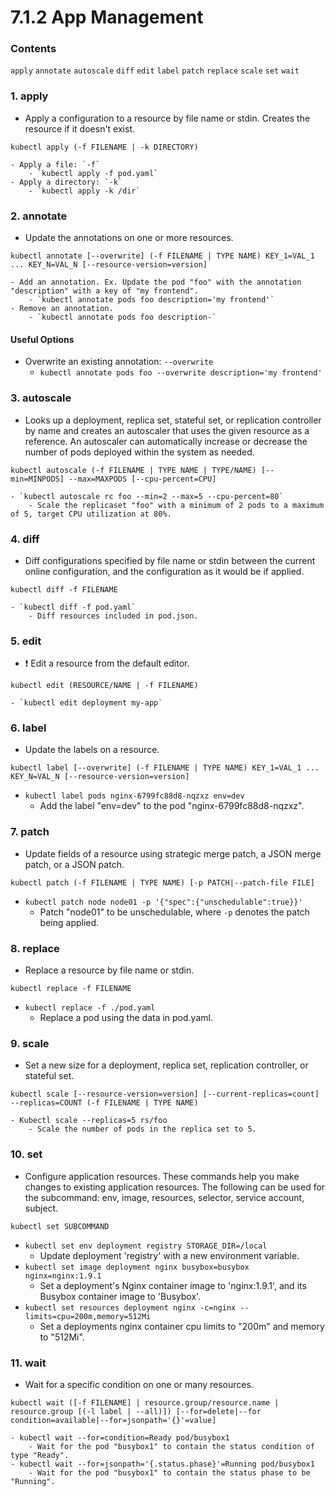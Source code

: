# 7.1.2 App Management

### Contents
`apply` `annotate` `autoscale` `diff` `edit` `label` `patch` `replace` `scale` `set` `wait`

### 1. apply
- Apply a configuration to a resource by file name or stdin. Creates the resource if it doesn't exist.
```
kubectl apply (-f FILENAME | -k DIRECTORY)
```
    - Apply a file: `-f`
        - `kubectl apply -f pod.yaml`
    - Apply a directory: `-k`
        - `kubectl apply -k /dir`

### 2. annotate
- Update the annotations on one or more resources.
```
kubectl annotate [--overwrite] (-f FILENAME | TYPE NAME) KEY_1=VAL_1 ... KEY_N=VAL_N [--resource-version=version]
```
    - Add an annotation. Ex. Update the pod "foo" with the annotation "description" with a key of "my frontend".
        - `kubectl annotate pods foo description='my frontend'`
    - Remove an annotation.
        - `kubectl annotate pods foo description-`

#### Useful Options
- Overwrite an existing annotation: `--overwrite`
    - `kubectl annotate pods foo --overwrite description='my frontend'`

### 3. autoscale
- Looks up a deployment, replica set, stateful set, or replication controller by name and creates an autoscaler that uses the given resource as a reference. An autoscaler can automatically increase or decrease the number of pods deployed within the system as needed.
```
kubectl autoscale (-f FILENAME | TYPE NAME | TYPE/NAME) [--min=MINPODS] --max=MAXPODS [--cpu-percent=CPU]
```
    - `kubectl autoscale rc foo --min=2 --max=5 --cpu-percent=80`
        - Scale the replicaset "foo" with a minimum of 2 pods to a maximum of 5, target CPU utilization at 80%.

### 4. diff
- Diff configurations specified by file name or stdin between the current online configuration, and the configuration as it would be if applied.
```
kubectl diff -f FILENAME
```
    - `kubectl diff -f pod.yaml`
        - Diff resources included in pod.json.

### 5. edit
- ❗️ Edit a resource from the default editor.
```
kubectl edit (RESOURCE/NAME | -f FILENAME)
```
    - `kubectl edit deployment my-app` 

### 6. label
- Update the labels on a resource.
```
kubectl label [--overwrite] (-f FILENAME | TYPE NAME) KEY_1=VAL_1 ... KEY_N=VAL_N [--resource-version=version]
```
- `kubectl label pods nginx-6799fc88d8-nqzxz env=dev`
    - Add the label "env=dev" to the pod "nginx-6799fc88d8-nqzxz".

### 7. patch
- Update fields of a resource using strategic merge patch, a JSON merge patch, or a JSON patch.
```
kubectl patch (-f FILENAME | TYPE NAME) [-p PATCH|--patch-file FILE]
```
- `kubectl patch node node01 -p '{"spec":{"unschedulable":true}}'`
    - Patch "node01" to be unschedulable, where `-p` denotes the patch being applied. 

### 8. replace
- Replace a resource by file name or stdin.
```
kubectl replace -f FILENAME
```
- `kubectl replace -f ./pod.yaml`
    - Replace a pod using the data in pod.yaml. 

### 9. scale
- Set a new size for a deployment, replica set, replication controller, or stateful set.
```
kubectl scale [--resource-version=version] [--current-replicas=count] --replicas=COUNT (-f FILENAME | TYPE NAME)
```
    - Kubectl scale --replicas=5 rs/foo
        - Scale the number of pods in the replica set to 5. 

### 10. set
- Configure application resources. These commands help you make changes to existing application resources. The following can be used for the subcommand: env, image, resources, selector, service account, subject.
```
kubectl set SUBCOMMAND
```
- `kubectl set env deployment registry STORAGE_DIR=/local`
    - Update deployment 'registry' with a new environment variable.
- `kubectl set image deployment nginx busybox=busybox nginx=nginx:1.9.1`
    - Set a deployment's Nginx container image to 'nginx:1.9.1', and its Busybox container image to 'Busybox'.
- `kubectl set resources deployment nginx -c=nginx --limits=cpu=200m,memory=512Mi`
    - Set a deployments nginx container cpu limits to "200m" and memory to "512Mi".

### 11. wait 
- Wait for a specific condition on one or many resources.
```
kubectl wait ([-f FILENAME] | resource.group/resource.name | resource.group [(-l label | --all)]) [--for=delete|--for condition=available|--for=jsonpath='{}'=value]
```
    - kubectl wait --for=condition=Ready pod/busybox1 
        - Wait for the pod "busybox1" to contain the status condition of type "Ready".
    - kubectl wait --for=jsonpath='{.status.phase}'=Running pod/busybox1
        - Wait for the pod "busybox1" to contain the status phase to be "Running".
